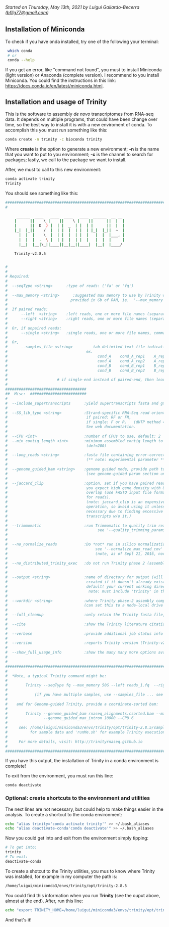 ###### Started on Thursday, May 13th, 2021 by Luigui Gallardo-Becerra (bfllg77@gmail.com)

## Installation of Miniconda

To check if you have onda installed, try one of the following your terminal: 

```bash
 which conda
 # or
 conda --help
```

If you get an error, like "command not found", you must to install Miniconda (light version) or Anaconda (complete version). I recommend to you install Miniconda. You could find the instructions in this link: https://docs.conda.io/en/latest/miniconda.html.

## Installation and usage of Trinity

This is the software to assembly *de novo* transcriptomes from RNA-seq data. It depends on multiple programs, that could have been change over time, so the best way to install it is with a new enviroment of conda. To accomplish this you must run something like this:

```bash
conda create -n trinity -c bioconda trinity
```

Where **create** is the option to generate a new environment; **-n** is the name that you want to put to you environment; **-c** is the channel to search for packages; lastly, we call to the package we want to install.

After, we must to call to this new environment:

```bash
conda activate trinity
Trinity
```

You should see something like this:

```bash
###############################################################################
#

     ______  ____   ____  ____   ____  ______  __ __
    |      ||    \ |    ||    \ |    ||      ||  |  |
    |      ||  D  ) |  | |  _  | |  | |      ||  |  |
    |_|  |_||    /  |  | |  |  | |  | |_|  |_||  ~  |
      |  |  |    \  |  | |  |  | |  |   |  |  |___, |
      |  |  |  .  \ |  | |  |  | |  |   |  |  |     |
      |__|  |__|\_||____||__|__||____|  |__|  |____/

    Trinity-v2.8.5


#
#
# Required:
#
#  --seqType <string>      :type of reads: ('fa' or 'fq')
#
#  --max_memory <string>      :suggested max memory to use by Trinity where limiting can be enabled. (jellyfish, sorting, etc)
#                            provided in Gb of RAM, ie.  '--max_memory 10G'
#
#  If paired reads:
#      --left  <string>    :left reads, one or more file names (separated by commas, no spaces)
#      --right <string>    :right reads, one or more file names (separated by commas, no spaces)
#
#  Or, if unpaired reads:
#      --single <string>   :single reads, one or more file names, comma-delimited (note, if single file contains pairs, can use flag: --run_as_paired )
#
#  Or,
#      --samples_file <string>         tab-delimited text file indicating biological replicate relationships.
#                                   ex.
#                                        cond_A    cond_A_rep1    A_rep1_left.fq    A_rep1_right.fq
#                                        cond_A    cond_A_rep2    A_rep2_left.fq    A_rep2_right.fq
#                                        cond_B    cond_B_rep1    B_rep1_left.fq    B_rep1_right.fq
#                                        cond_B    cond_B_rep2    B_rep2_left.fq    B_rep2_right.fq
#
#                      # if single-end instead of paired-end, then leave the 4th column above empty.
#
####################################
##  Misc:  #########################
#
#  --include_supertranscripts      :yield supertranscripts fasta and gtf files as outputs.
#
#  --SS_lib_type <string>          :Strand-specific RNA-Seq read orientation.
#                                   if paired: RF or FR,
#                                   if single: F or R.   (dUTP method = RF)
#                                   See web documentation.
#
#  --CPU <int>                     :number of CPUs to use, default: 2
#  --min_contig_length <int>       :minimum assembled contig length to report
#                                   (def=200)
#
#  --long_reads <string>           :fasta file containing error-corrected or circular consensus (CCS) pac bio reads
#                                   (** note: experimental parameter **, this functionality continues to be under development)
#
#  --genome_guided_bam <string>    :genome guided mode, provide path to coordinate-sorted bam file.
#                                   (see genome-guided param section under --show_full_usage_info)
#
#  --jaccard_clip                  :option, set if you have paired reads and
#                                   you expect high gene density with UTR
#                                   overlap (use FASTQ input file format
#                                   for reads).
#                                   (note: jaccard_clip is an expensive
#                                   operation, so avoid using it unless
#                                   necessary due to finding excessive fusion
#                                   transcripts w/o it.)
#
#  --trimmomatic                   :run Trimmomatic to quality trim reads
#                                        see '--quality_trimming_params' under full usage info for tailored settings.
#                                  
#
#  --no_normalize_reads            :Do *not* run in silico normalization of reads. Defaults to max. read coverage of 200.
#                                       see '--normalize_max_read_cov' under full usage info for tailored settings.
#                                       (note, as of Sept 21, 2016, normalization is on by default)
#     
#  --no_distributed_trinity_exec   :do not run Trinity phase 2 (assembly of partitioned reads), and stop after generating command list.
#
#
#  --output <string>               :name of directory for output (will be
#                                   created if it doesn't already exist)
#                                   default( your current working directory: "/home/luigui/trinity_out_dir" 
#                                    note: must include 'trinity' in the name as a safety precaution! )
#             
#  --workdir <string>              :where Trinity phase-2 assembly computation takes place (defaults to --output setting).
#                                  (can set this to a node-local drive or RAM disk)     
#  
#  --full_cleanup                  :only retain the Trinity fasta file, rename as ${output_dir}.Trinity.fasta
#
#  --cite                          :show the Trinity literature citation
#
#  --verbose                       :provide additional job status info during the run.
#
#  --version                       :reports Trinity version (Trinity-v2.8.5) and exits.
#
#  --show_full_usage_info          :show the many many more options available for running Trinity (expert usage).
#
#
###############################################################################
#
#  *Note, a typical Trinity command might be:
#
#        Trinity --seqType fq --max_memory 50G --left reads_1.fq  --right reads_2.fq --CPU 6
#
#            (if you have multiple samples, use --samples_file ... see above for details)
#
#    and for Genome-guided Trinity, provide a coordinate-sorted bam:
#
#        Trinity --genome_guided_bam rnaseq_alignments.csorted.bam --max_memory 50G
#                --genome_guided_max_intron 10000 --CPU 6
#
#     see: /home/luigui/miniconda3/envs/trinity/opt/trinity-2.8.5/sample_data/test_Trinity_Assembly/
#          for sample data and 'runMe.sh' for example Trinity execution
#
#     For more details, visit: http://trinityrnaseq.github.io
#
###############################################################################

```

If you have this output, the installation of Trinity in a conda environment is complete! 

To exit from the environment, you must run this line:

```bash
conda deactivate
```

### Optional: create shortcuts to the environment and utilities

The next lines are not necessary, but could help to make things easier in the analysis. To create a shortcut to the conda environment:

```bash
echo "alias trinity='conda activate trinity'" >> ~/.bash_aliases
echo "alias deactivate-conda'conda deactivate'" >> ~/.bash_aliases
```

Now you could get into and exit from the environment simply tipping:

```bash
# To get into:
trinity
# To exit:
deactivate-conda
```

To create a shotcut to the Trinity utilities, you mus to know where Trinity was installed, for example in my computer the path is:

```bash
/home/luigui/miniconda3/envs/trinity/opt/trinity-2.8.5
```

You could find this information when you run **Trinity** (see the ouput above, almost at the end). After, run this line:

```bash
echo "export TRINITY_HOME=/home/luigui/miniconda3/envs/trinity/opt/trinity-2.8.5"
```

And that's it!

